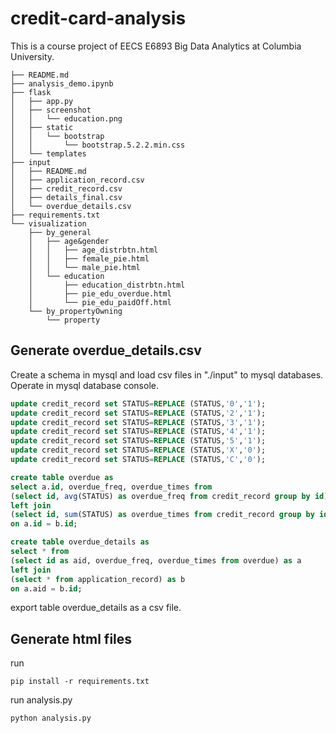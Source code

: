 # credit-card-analysis
This is a course project of EECS E6893 Big Data Analytics at Columbia University.
```shell
├── README.md
├── analysis_demo.ipynb
├── flask
│   ├── app.py
│   ├── screenshot
│   │   └── education.png
│   ├── static
│   │   └── bootstrap
│   │       └── bootstrap.5.2.2.min.css
│   └── templates
├── input
│   ├── README.md
│   ├── application_record.csv
│   ├── credit_record.csv
│   ├── details_final.csv
│   └── overdue_details.csv
├── requirements.txt
└── visualization
    ├── by_general
    │   ├── age&gender
    │   │   ├── age_distrbtn.html
    │   │   ├── female_pie.html
    │   │   └── male_pie.html
    │   └── education
    │       ├── education_distrbtn.html
    │       ├── pie_edu_overdue.html
    │       └── pie_edu_paidOff.html
    └── by_propertyOwning
        └── property
```

## Generate overdue_details.csv
Create a schema in mysql and load csv files in "./input" to mysql databases.
Operate in mysql database console.
```sql
update credit_record set STATUS=REPLACE (STATUS,'0','1');
update credit_record set STATUS=REPLACE (STATUS,'2','1');
update credit_record set STATUS=REPLACE (STATUS,'3','1');
update credit_record set STATUS=REPLACE (STATUS,'4','1');
update credit_record set STATUS=REPLACE (STATUS,'5','1');
update credit_record set STATUS=REPLACE (STATUS,'X','0');
update credit_record set STATUS=REPLACE (STATUS,'C','0');

create table overdue as
select a.id, overdue_freq, overdue_times from
(select id, avg(STATUS) as overdue_freq from credit_record group by id) as a
left join
(select id, sum(STATUS) as overdue_times from credit_record group by id) as b
on a.id = b.id;

create table overdue_details as
select * from
(select id as aid, overdue_freq, overdue_times from overdue) as a
left join
(select * from application_record) as b
on a.aid = b.id;
```
export table overdue_details as a csv file.

## Generate html files
run
```shell
pip install -r requirements.txt
```
run analysis.py
```shell
python analysis.py
```
